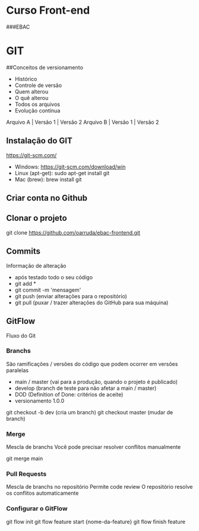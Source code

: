 # Curso Front-end
###EBAC

# GIT
##Conceitos de versionamento
  - Histórico
  - Controle de versão
  - Quem alterou
  - O quê alterou
  - Todos os arquivos
  - Evolução contínua
  
 Arquivo A | Versão 1 | Versão 2
 Arquivo B | Versão 1 | Versão 2
 
 ## Instalação do GIT
 https://git-scm.com/
 
 - Windows: https://git-scm.com/download/win
 - Linux (apt-get): sudo apt-get install git
 - Mac (brew): brew install git
 
 ## Criar conta no Github
 
 ## Clonar o projeto
 git clone https://github.com/oarruda/ebac-frontend.git
 
 ## Commits
 Informação de alteração
 - após testado todo o seu código
 - git add *
 - git commit -m 'mensagem'
 - git push (enviar alterações para o repositório)
 - git pull (puxar / trazer alterações do GitHub para sua máquina)
 ## GitFlow
 Fluxo do Git

 ### Branchs
 São ramificações / versões do código que podem ocorrer em versões paralelas

 - main / master (vai para a produção, quando o projeto é publicado)
 - develop (branch de teste para não afetar a main / master)
 - DOD (Definition of Done: critérios de aceite)
 - versionamento 1.0.0

 git checkout -b dev (cria um branch)
 git checkout master (mudar de branch)

 ### Merge
 Mescla de branchs
 Você pode precisar resolver conflitos manualmente

 git merge main

 ### Pull Requests
 Mescla de branchs no repositório
 Permite code review
 O repositório resolve os conflitos automaticamente

 ### Configurar o GitFlow
 git flow init
 git flow feature start {nome-da-feature}
 git flow finish feature
